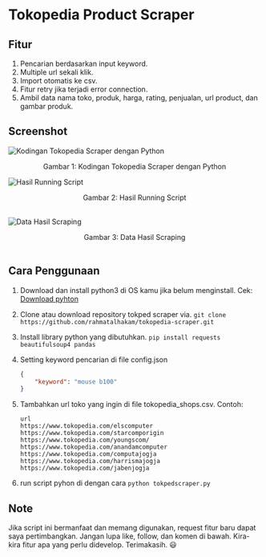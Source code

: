# Tokopedia Product Scraper

## Fitur

1. Pencarian berdasarkan input keyword.
2. Multiple url sekali klik.
3. Import otomatis ke csv.
4. Fitur retry jika terjadi error connection.
5. Ambil data nama toko, produk, harga, rating, penjualan, url product, dan gambar produk.

## Screenshot 

![Kodingan Tokopedia Scraper dengan Python](https://dev-to-uploads.s3.amazonaws.com/uploads/articles/s1mrioyhl6onweq4y3f9.png)

<center>Gambar 1: Kodingan Tokopedia Scraper dengan Python</center>


![Hasil Running Script](https://dev-to-uploads.s3.amazonaws.com/uploads/articles/vc8nifq79u7gmj4poaly.png)
<center>Gambar 2: Hasil Running Script</center>
&nbsp;

![Data Hasil Scraping](https://dev-to-uploads.s3.amazonaws.com/uploads/articles/2rdlctov8q1eiy1zeb3z.png)
<center>Gambar 3: Data Hasil Scraping</center>
&nbsp;

## Cara Penggunaan

1. Download dan install python3 di OS kamu jika belum menginstall. Cek: [Download pyhton](https://www.python.org/downloads/)

2. Clone atau download repository tokped scraper via. 
`git clone https://github.com/rahmatalhakam/tokopedia-scraper.git`

3. Install library python yang dibutuhkan.
`pip install requests beautifulsoup4 pandas`

4. Setting keyword pencarian di file config.json
    ```json
    {
        "keyword": "mouse b100"
    }
    ```
5. Tambahkan url toko yang ingin di file tokopedia_shops.csv. Contoh:
    ```
    url
    https://www.tokopedia.com/elscomputer
    https://www.tokopedia.com/starcomporigin
    https://www.tokopedia.com/youngscom/
    https://www.tokopedia.com/anandamcomputer
    https://www.tokopedia.com/computajogja
    https://www.tokopedia.com/harrismajogja
    https://www.tokopedia.com/jabenjogja
    ```
6. run script pyhon di dengan cara
`python tokpedscraper.py`

## Note
Jika script ini bermanfaat dan memang digunakan, request fitur baru dapat saya pertimbangkan. Jangan lupa like, follow, dan komen di bawah. Kira-kira fitur apa yang perlu didevelop. Terimakasih. 😃

